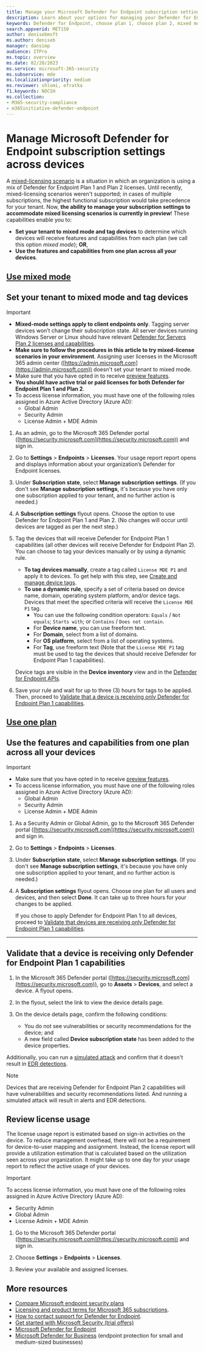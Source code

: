 ```yaml
---
title: Manage your Microsoft Defender for Endpoint subscription settings
description: Learn about your options for managing your Defender for Endpoint subscription settings. Choose Plan 1, Plan 2, or mixed mode.
keywords: Defender for Endpoint, choose plan 1, choose plan 2, mixed mode, device tag, endpoint protection, endpoint security, device security, cybersecurity
search.appverid: MET150  
author: denisebmsft
ms.author: deniseb
manager: dansimp 
audience: ITPro
ms.topic: overview
ms.date: 02/20/2023
ms.service: microsoft-365-security
ms.subservice: mde
ms.localizationpriority: medium
ms.reviewer: shlomi, efratka
f1.keywords: NOCSH  
ms.collection: 
- M365-security-compliance
- m365initiative-defender-endpoint
---
```


# Manage Microsoft Defender for Endpoint subscription settings across devices

A [mixed-licensing scenario](defender-endpoint-plan-1-2.md#mixed-licensing-scenarios) is a situation in which an organization is using a mix of Defender for Endpoint Plan 1 and Plan 2 licenses. Until recently, mixed-licensing scenarios weren't supported; in cases of multiple subscriptions, the highest functional subscription would take precedence for your tenant. Now, **the ability to manage your subscription settings to accommodate mixed licensing scenarios is currently in preview**! These capabilities enable you to:

- **Set your tenant to mixed mode and tag devices** to determine which devices will receive features and capabilities from each plan (we call this option *mixed mode*); **OR**,
- **Use the features and capabilities from one plan across all your devices**. 

## [**Use mixed mode**](#tab/mixed)

## Set your tenant to mixed mode and tag devices

> [!IMPORTANT]
> - **Mixed-mode settings apply to client endpoints only**. Tagging server devices won’t change their subscription state. All server devices running Windows Server or Linux should have relevant [Defender for Servers Plan 2 licenses and capabilities](/azure/defender-for-cloud/plan-defender-for-servers-select-plan). 
> - **Make sure to follow the procedures in this article to try mixed-license scenarios in your environment**. Assigning user licenses in the Microsoft 365 admin center ([https://admin.microsoft.com](https://admin.microsoft.com)) doesn't set your tenant to mixed mode. 
> - Make sure that you have opted in to receive [preview features](preview.md).
> - **You should have active trial or paid licenses for both Defender for Endpoint Plan 1 and Plan 2**. 
> - To access license information, you must have one of the following roles assigned in Azure Active Directory (Azure AD):
>    - Global Admin
>    - Security Admin
>    - License Admin + MDE Admin  

1. As an admin, go to the Microsoft 365 Defender portal ([https://security.microsoft.com](https://security.microsoft.com)) and sign in.

2. Go to **Settings** > **Endpoints** > **Licenses**. Your usage report report opens and displays information about your organization’s Defender for Endpoint licenses.

3. Under **Subscription state**, select **Manage subscription settings**. (If you don't see **Manage subscription settings**, it's because you have only one subscription applied to your tenant, and no further action is needed.)

4. A **Subscription settings** flyout opens. Choose the option to use Defender for Endpoint Plan 1 and Plan 2. (No changes will occur until devices are tagged as per the next step.)

5. Tag the devices that will receive Defender for Endpoint Plan 1 capabilities (all other devices will receive Defender for Endpoint Plan 2). You can choose to tag your devices manually or by using a dynamic rule.

   - **To tag devices manually**, create a tag called `License MDE P1` and apply it to devices. To get help with this step, see [Create and manage device tags](machine-tags.md).
   - **To use a dynamic rule**, specify a set of criteria based on device name, domain, operating system platform, and/or device tags. Devices that meet the specified criteria will receive the `License MDE P1` tag. <br/>
      - You can use the following condition operators: `Equals` / `Not equals`; `Starts with`; or `Contains` / `Does not contain`.
      - For **Device name**, you can use freeform text.
      - For **Domain**, select from a list of domains.
      - For **OS platform**, select from a list of operating systems.
      - For **Tag**, use freeform text (Note that the `License MDE P1` tag must be used to tag the devices that should receive Defender for Endpoint Plan 1 capabilities).
 
   Device tags are visible in the **Device inventory** view and in the [Defender for Endpoint APIs](apis-intro.md).

6. Save your rule and wait for up to three (3) hours for tags to be applied. Then, proceed to [Validate that a device is receiving only Defender for Endpoint Plan 1 capabilities](#validate-that-a-device-is-receiving-only-defender-for-endpoint-plan-1-capabilities).

## [**Use one plan**](#tab/oneplan)

## Use the features and capabilities from one plan across all your devices

> [!IMPORTANT]
> - Make sure that you have opted in to receive [preview features](preview.md).
> - To access license information, you must have one of the following roles assigned in Azure Active Directory (Azure AD):
>    - Global Admin
>    - Security Admin
>    - License Admin + MDE Admin  

1. As a Security Admin or Global Admin, go to the Microsoft 365 Defender portal ([https://security.microsoft.com](https://security.microsoft.com)) and sign in.

2. Go to **Settings** > **Endpoints** > **Licenses**.

3. Under **Subscription state**, select **Manage subscription settings**. (If you don't see **Manage subscription settings**, it's because you have only one subscription applied to your tenant, and no further action is needed.)

4. A **Subscription settings** flyout opens. Choose one plan for all users and devices, and then select **Done**. It can take up to three hours for your changes to be applied.

   If you chose to apply Defender for Endpoint Plan 1 to all devices, proceed to [Validate that devices are receiving only Defender for Endpoint Plan 1 capabilities](#validate-that-a-device-is-receiving-only-defender-for-endpoint-plan-1-capabilities).

---

## Validate that a device is receiving only Defender for Endpoint Plan 1 capabilities

1. In the Microsoft 365 Defender portal ([https://security.microsoft.com](https://security.microsoft.com)), go to **Assets** > **Devices**, and select a device. A flyout opens.

2. In the flyout, select the link to view the device details page.

3. On the device details page, confirm the following conditions:

   - You do not see vulnerabilities or security recommendations for the device; and 
   - A new field called **Device subscription state** has been added to the device properties. 
   
Additionally, you can run a [simulated attack](attack-simulations.md) and confirm that it doesn't result in [EDR detections](overview-endpoint-detection-response.md).

> [!NOTE]
> Devices that are receiving Defender for Endpoint Plan 2 capabilities will have vulnerabilities and security recommendations listed. And running a simulated attack will result in alerts and EDR detections.

## Review license usage

The license usage report is estimated based on sign-in activities on the device. To reduce management overhead, there will not be a requirement for device-to-user mapping and assignment. Instead, the license report will provide a utilization estimation that is calculated based on the utilization seen across your organization. It might take up to one day for your usage report to reflect the active usage of your devices.

> [!IMPORTANT]
> To access license information, you must have one of the following roles assigned in Azure Active Directory (Azure AD):
> - Security Admin
> - Global Admin
> - License Admin + MDE Admin

1. Go to the Microsoft 365 Defender portal ([https://security.microsoft.com](https://security.microsoft.com)) and sign in.

2. Choose **Settings** > **Endpoints** > **Licenses**.

3. Review your available and assigned licenses.

## More resources

- [Compare Microsoft endpoint security plans](defender-endpoint-plan-1-2.md)
- [Licensing and product terms for Microsoft 365 subscriptions](https://www.microsoft.com/licensing/terms/productoffering/Microsoft365/MCA).
- [How to contact support for Defender for Endpoint](contact-support.md).
- [Get started with Microsoft Security (trial offers)](https://www.microsoft.com/security/business/get-started/start-free-trial)
- [Microsoft Defender for Endpoint](microsoft-defender-endpoint.md)
- [Microsoft Defender for Business](../defender-business/mdb-overview.md) (endpoint protection for small and medium-sized businesses)
